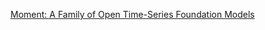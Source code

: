 
[Moment: A Family of Open Time-Series Foundation Models](https://ai.plainenglish.io/moment-a-family-of-open-time-series-foundation-models-80f5135ca35b)

